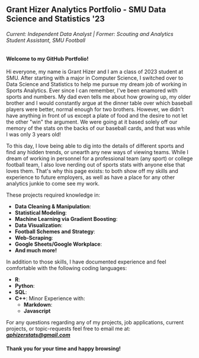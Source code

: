## Grant Hizer Analytics Portfolio - SMU Data Science and Statistics '23
###### *Current: Independent Data Analyst | Former: Scouting and Analytics Student Assistant, SMU Football*

#### Welcome to my GitHub Portfolio! 

Hi everyone, my name is Grant Hizer and I am a class of 2023 student at SMU. After starting with a major in Computer Science, I switched over to Data Science and Statistics to help me pursue my dream job of working in Sports Analytics. Ever since I can remember, I've been enamored with sports and numbers. My dad even tells me about how growing up, my older brother and I would constantly argue at the dinner table over which baseball players were better, normal enough for two brothers. However, we didn't have anything in front of us except a plate of food and the desire to not let the other "win" the argument. We were going at it based solely off our memory of the stats on the backs of our baseball cards, and that was while I was only 3 years old!

To this day, I love being able to dig into the details of different sports and find any hidden trends, or unearth any new ways of viewing teams. While I dream of working in personnel for a professional team (any sport) or college football team, I also love nerding out of sports stats with anyone else that loves them. That's why this page exists: to both show off my skills and experience to future employers, as well as have a place for any other analytics junkie to come see my work.  

These projects required knowledge in:
- **Data Cleaning & Manipulation**:
- **Statistical Modeling**:
- **Machine Learning via Gradient Boosting**:
- **Data Visualization**:
- **Football Schemes and Strategy**:
- **Web-Scraping**:
- **Google Sheets/Google Workplace**:
- **And much more!**

In addition to those skills, I have documented experience and feel comfortable with the following coding languages:
- **R**:
- **Python**:
- **SQL**:
- **C++**:
  Minor Experience with:
  - **Markdown**:
  - **Javascript**
  

For any questions regarding any of my projects, job applications, current projects, or topic-requests feel free to email me at:
  ***gphizerstats@gmail.com***



#### Thank you for your time and happy browsing!

<!---
GPHizerStats/GPHizerStats is a ✨ special ✨ repository because its `README.md` (this file) appears on your GitHub profile.
You can click the Preview link to take a look at your changes.
--->
